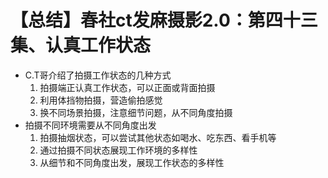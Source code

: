 # 【总结】春社ct发麻摄影2.0：第四十三集、认真工作状态

-   C.T哥介绍了拍摄工作状态的几种方式
    1.  拍摄端正认真工作状态，可以正面或背面拍摄
    2.  利用体挡物拍摄，营造偷拍感觉
    3.  换不同场景拍摄，注意细节问题，从不同角度拍摄
-   拍摄不同环境需要从不同角度出发
    1.  拍摄抽烟状态，可以尝试其他状态如喝水、吃东西、看手机等
    2.  通过拍摄不同状态展现工作环境的多样性
    3.  从细节和不同角度出发，展现工作状态的多样性